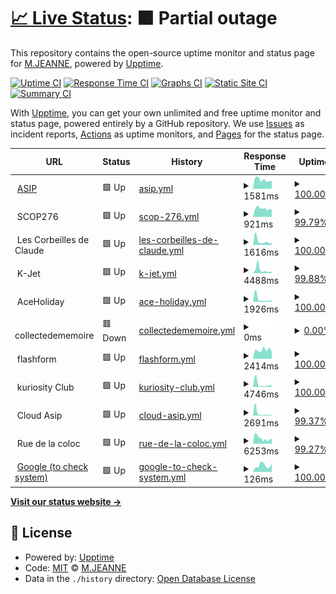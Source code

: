 # [📈 Live Status](https://Vikingfr.github.io/upptime): <!--live status--> **🟧 Partial outage**

This repository contains the open-source uptime monitor and status page for [M.JEANNE](https://Vikingfr.github.io/upptime), powered by [Upptime](https://github.com/upptime/upptime).

[![Uptime CI](https://github.com/Vikingfr/upptime/workflows/Uptime%20CI/badge.svg)](https://github.com/Vikingfr/upptime/actions?query=workflow%3A%22Uptime+CI%22)
[![Response Time CI](https://github.com/Vikingfr/upptime/workflows/Response%20Time%20CI/badge.svg)](https://github.com/Vikingfr/upptime/actions?query=workflow%3A%22Response+Time+CI%22)
[![Graphs CI](https://github.com/Vikingfr/upptime/workflows/Graphs%20CI/badge.svg)](https://github.com/Vikingfr/upptime/actions?query=workflow%3A%22Graphs+CI%22)
[![Static Site CI](https://github.com/Vikingfr/upptime/workflows/Static%20Site%20CI/badge.svg)](https://github.com/Vikingfr/upptime/actions?query=workflow%3A%22Static+Site+CI%22)
[![Summary CI](https://github.com/Vikingfr/upptime/workflows/Summary%20CI/badge.svg)](https://github.com/Vikingfr/upptime/actions?query=workflow%3A%22Summary+CI%22)

With [Upptime](https://upptime.js.org), you can get your own unlimited and free uptime monitor and status page, powered entirely by a GitHub repository. We use [Issues](https://github.com/Vikingfr/upptime/issues) as incident reports, [Actions](https://github.com/Vikingfr/upptime/actions) as uptime monitors, and [Pages](https://Vikingfr.github.io/upptime) for the status page.

<!--start: status pages-->
<!-- This summary is generated by Upptime (https://github.com/upptime/upptime) -->
<!-- Do not edit this manually, your changes will be overwritten -->
<!-- prettier-ignore -->
| URL | Status | History | Response Time | Uptime |
| --- | ------ | ------- | ------------- | ------ |
| <img alt="" src="https://icons.duckduckgo.com/ip3/asip10.fr.ico" height="13"> [ASIP](https://asip10.fr) | 🟩 Up | [asip.yml](https://github.com/Vikingfr/upptime/commits/HEAD/history/asip.yml) | <details><summary><img alt="Response time graph" src="./graphs/asip/response-time-week.png" height="20"> 1581ms</summary><br><a href="https://Vikingfr.github.io/upptime/history/asip"><img alt="Response time 1959" src="https://img.shields.io/endpoint?url=https%3A%2F%2Fraw.githubusercontent.com%2FVikingfr%2Fupptime%2FHEAD%2Fapi%2Fasip%2Fresponse-time.json"></a><br><a href="https://Vikingfr.github.io/upptime/history/asip"><img alt="24-hour response time 3921" src="https://img.shields.io/endpoint?url=https%3A%2F%2Fraw.githubusercontent.com%2FVikingfr%2Fupptime%2FHEAD%2Fapi%2Fasip%2Fresponse-time-day.json"></a><br><a href="https://Vikingfr.github.io/upptime/history/asip"><img alt="7-day response time 1581" src="https://img.shields.io/endpoint?url=https%3A%2F%2Fraw.githubusercontent.com%2FVikingfr%2Fupptime%2FHEAD%2Fapi%2Fasip%2Fresponse-time-week.json"></a><br><a href="https://Vikingfr.github.io/upptime/history/asip"><img alt="30-day response time 1638" src="https://img.shields.io/endpoint?url=https%3A%2F%2Fraw.githubusercontent.com%2FVikingfr%2Fupptime%2FHEAD%2Fapi%2Fasip%2Fresponse-time-month.json"></a><br><a href="https://Vikingfr.github.io/upptime/history/asip"><img alt="1-year response time 1710" src="https://img.shields.io/endpoint?url=https%3A%2F%2Fraw.githubusercontent.com%2FVikingfr%2Fupptime%2FHEAD%2Fapi%2Fasip%2Fresponse-time-year.json"></a></details> | <details><summary><a href="https://Vikingfr.github.io/upptime/history/asip">100.00%</a></summary><a href="https://Vikingfr.github.io/upptime/history/asip"><img alt="All-time uptime 98.49%" src="https://img.shields.io/endpoint?url=https%3A%2F%2Fraw.githubusercontent.com%2FVikingfr%2Fupptime%2FHEAD%2Fapi%2Fasip%2Fuptime.json"></a><br><a href="https://Vikingfr.github.io/upptime/history/asip"><img alt="24-hour uptime 100.00%" src="https://img.shields.io/endpoint?url=https%3A%2F%2Fraw.githubusercontent.com%2FVikingfr%2Fupptime%2FHEAD%2Fapi%2Fasip%2Fuptime-day.json"></a><br><a href="https://Vikingfr.github.io/upptime/history/asip"><img alt="7-day uptime 100.00%" src="https://img.shields.io/endpoint?url=https%3A%2F%2Fraw.githubusercontent.com%2FVikingfr%2Fupptime%2FHEAD%2Fapi%2Fasip%2Fuptime-week.json"></a><br><a href="https://Vikingfr.github.io/upptime/history/asip"><img alt="30-day uptime 100.00%" src="https://img.shields.io/endpoint?url=https%3A%2F%2Fraw.githubusercontent.com%2FVikingfr%2Fupptime%2FHEAD%2Fapi%2Fasip%2Fuptime-month.json"></a><br><a href="https://Vikingfr.github.io/upptime/history/asip"><img alt="1-year uptime 99.68%" src="https://img.shields.io/endpoint?url=https%3A%2F%2Fraw.githubusercontent.com%2FVikingfr%2Fupptime%2FHEAD%2Fapi%2Fasip%2Fuptime-year.json"></a></details>
| <img alt="" src="https://icons.duckduckgo.com/ip3/null.ico" height="13"> SCOP276 | 🟩 Up | [scop-276.yml](https://github.com/Vikingfr/upptime/commits/HEAD/history/scop-276.yml) | <details><summary><img alt="Response time graph" src="./graphs/scop-276/response-time-week.png" height="20"> 921ms</summary><br><a href="https://Vikingfr.github.io/upptime/history/scop-276"><img alt="Response time 1058" src="https://img.shields.io/endpoint?url=https%3A%2F%2Fraw.githubusercontent.com%2FVikingfr%2Fupptime%2FHEAD%2Fapi%2Fscop-276%2Fresponse-time.json"></a><br><a href="https://Vikingfr.github.io/upptime/history/scop-276"><img alt="24-hour response time 1005" src="https://img.shields.io/endpoint?url=https%3A%2F%2Fraw.githubusercontent.com%2FVikingfr%2Fupptime%2FHEAD%2Fapi%2Fscop-276%2Fresponse-time-day.json"></a><br><a href="https://Vikingfr.github.io/upptime/history/scop-276"><img alt="7-day response time 921" src="https://img.shields.io/endpoint?url=https%3A%2F%2Fraw.githubusercontent.com%2FVikingfr%2Fupptime%2FHEAD%2Fapi%2Fscop-276%2Fresponse-time-week.json"></a><br><a href="https://Vikingfr.github.io/upptime/history/scop-276"><img alt="30-day response time 1093" src="https://img.shields.io/endpoint?url=https%3A%2F%2Fraw.githubusercontent.com%2FVikingfr%2Fupptime%2FHEAD%2Fapi%2Fscop-276%2Fresponse-time-month.json"></a><br><a href="https://Vikingfr.github.io/upptime/history/scop-276"><img alt="1-year response time 1039" src="https://img.shields.io/endpoint?url=https%3A%2F%2Fraw.githubusercontent.com%2FVikingfr%2Fupptime%2FHEAD%2Fapi%2Fscop-276%2Fresponse-time-year.json"></a></details> | <details><summary><a href="https://Vikingfr.github.io/upptime/history/scop-276">99.79%</a></summary><a href="https://Vikingfr.github.io/upptime/history/scop-276"><img alt="All-time uptime 96.00%" src="https://img.shields.io/endpoint?url=https%3A%2F%2Fraw.githubusercontent.com%2FVikingfr%2Fupptime%2FHEAD%2Fapi%2Fscop-276%2Fuptime.json"></a><br><a href="https://Vikingfr.github.io/upptime/history/scop-276"><img alt="24-hour uptime 100.00%" src="https://img.shields.io/endpoint?url=https%3A%2F%2Fraw.githubusercontent.com%2FVikingfr%2Fupptime%2FHEAD%2Fapi%2Fscop-276%2Fuptime-day.json"></a><br><a href="https://Vikingfr.github.io/upptime/history/scop-276"><img alt="7-day uptime 99.79%" src="https://img.shields.io/endpoint?url=https%3A%2F%2Fraw.githubusercontent.com%2FVikingfr%2Fupptime%2FHEAD%2Fapi%2Fscop-276%2Fuptime-week.json"></a><br><a href="https://Vikingfr.github.io/upptime/history/scop-276"><img alt="30-day uptime 99.95%" src="https://img.shields.io/endpoint?url=https%3A%2F%2Fraw.githubusercontent.com%2FVikingfr%2Fupptime%2FHEAD%2Fapi%2Fscop-276%2Fuptime-month.json"></a><br><a href="https://Vikingfr.github.io/upptime/history/scop-276"><img alt="1-year uptime 89.25%" src="https://img.shields.io/endpoint?url=https%3A%2F%2Fraw.githubusercontent.com%2FVikingfr%2Fupptime%2FHEAD%2Fapi%2Fscop-276%2Fuptime-year.json"></a></details>
| <img alt="" src="https://icons.duckduckgo.com/ip3/null.ico" height="13"> Les Corbeilles de Claude | 🟩 Up | [les-corbeilles-de-claude.yml](https://github.com/Vikingfr/upptime/commits/HEAD/history/les-corbeilles-de-claude.yml) | <details><summary><img alt="Response time graph" src="./graphs/les-corbeilles-de-claude/response-time-week.png" height="20"> 1616ms</summary><br><a href="https://Vikingfr.github.io/upptime/history/les-corbeilles-de-claude"><img alt="Response time 2226" src="https://img.shields.io/endpoint?url=https%3A%2F%2Fraw.githubusercontent.com%2FVikingfr%2Fupptime%2FHEAD%2Fapi%2Fles-corbeilles-de-claude%2Fresponse-time.json"></a><br><a href="https://Vikingfr.github.io/upptime/history/les-corbeilles-de-claude"><img alt="24-hour response time 2290" src="https://img.shields.io/endpoint?url=https%3A%2F%2Fraw.githubusercontent.com%2FVikingfr%2Fupptime%2FHEAD%2Fapi%2Fles-corbeilles-de-claude%2Fresponse-time-day.json"></a><br><a href="https://Vikingfr.github.io/upptime/history/les-corbeilles-de-claude"><img alt="7-day response time 1616" src="https://img.shields.io/endpoint?url=https%3A%2F%2Fraw.githubusercontent.com%2FVikingfr%2Fupptime%2FHEAD%2Fapi%2Fles-corbeilles-de-claude%2Fresponse-time-week.json"></a><br><a href="https://Vikingfr.github.io/upptime/history/les-corbeilles-de-claude"><img alt="30-day response time 1796" src="https://img.shields.io/endpoint?url=https%3A%2F%2Fraw.githubusercontent.com%2FVikingfr%2Fupptime%2FHEAD%2Fapi%2Fles-corbeilles-de-claude%2Fresponse-time-month.json"></a><br><a href="https://Vikingfr.github.io/upptime/history/les-corbeilles-de-claude"><img alt="1-year response time 1890" src="https://img.shields.io/endpoint?url=https%3A%2F%2Fraw.githubusercontent.com%2FVikingfr%2Fupptime%2FHEAD%2Fapi%2Fles-corbeilles-de-claude%2Fresponse-time-year.json"></a></details> | <details><summary><a href="https://Vikingfr.github.io/upptime/history/les-corbeilles-de-claude">100.00%</a></summary><a href="https://Vikingfr.github.io/upptime/history/les-corbeilles-de-claude"><img alt="All-time uptime 99.37%" src="https://img.shields.io/endpoint?url=https%3A%2F%2Fraw.githubusercontent.com%2FVikingfr%2Fupptime%2FHEAD%2Fapi%2Fles-corbeilles-de-claude%2Fuptime.json"></a><br><a href="https://Vikingfr.github.io/upptime/history/les-corbeilles-de-claude"><img alt="24-hour uptime 100.00%" src="https://img.shields.io/endpoint?url=https%3A%2F%2Fraw.githubusercontent.com%2FVikingfr%2Fupptime%2FHEAD%2Fapi%2Fles-corbeilles-de-claude%2Fuptime-day.json"></a><br><a href="https://Vikingfr.github.io/upptime/history/les-corbeilles-de-claude"><img alt="7-day uptime 100.00%" src="https://img.shields.io/endpoint?url=https%3A%2F%2Fraw.githubusercontent.com%2FVikingfr%2Fupptime%2FHEAD%2Fapi%2Fles-corbeilles-de-claude%2Fuptime-week.json"></a><br><a href="https://Vikingfr.github.io/upptime/history/les-corbeilles-de-claude"><img alt="30-day uptime 100.00%" src="https://img.shields.io/endpoint?url=https%3A%2F%2Fraw.githubusercontent.com%2FVikingfr%2Fupptime%2FHEAD%2Fapi%2Fles-corbeilles-de-claude%2Fuptime-month.json"></a><br><a href="https://Vikingfr.github.io/upptime/history/les-corbeilles-de-claude"><img alt="1-year uptime 99.69%" src="https://img.shields.io/endpoint?url=https%3A%2F%2Fraw.githubusercontent.com%2FVikingfr%2Fupptime%2FHEAD%2Fapi%2Fles-corbeilles-de-claude%2Fuptime-year.json"></a></details>
| <img alt="" src="https://icons.duckduckgo.com/ip3/null.ico" height="13"> K-Jet | 🟩 Up | [k-jet.yml](https://github.com/Vikingfr/upptime/commits/HEAD/history/k-jet.yml) | <details><summary><img alt="Response time graph" src="./graphs/k-jet/response-time-week.png" height="20"> 4488ms</summary><br><a href="https://Vikingfr.github.io/upptime/history/k-jet"><img alt="Response time 5403" src="https://img.shields.io/endpoint?url=https%3A%2F%2Fraw.githubusercontent.com%2FVikingfr%2Fupptime%2FHEAD%2Fapi%2Fk-jet%2Fresponse-time.json"></a><br><a href="https://Vikingfr.github.io/upptime/history/k-jet"><img alt="24-hour response time 4342" src="https://img.shields.io/endpoint?url=https%3A%2F%2Fraw.githubusercontent.com%2FVikingfr%2Fupptime%2FHEAD%2Fapi%2Fk-jet%2Fresponse-time-day.json"></a><br><a href="https://Vikingfr.github.io/upptime/history/k-jet"><img alt="7-day response time 4488" src="https://img.shields.io/endpoint?url=https%3A%2F%2Fraw.githubusercontent.com%2FVikingfr%2Fupptime%2FHEAD%2Fapi%2Fk-jet%2Fresponse-time-week.json"></a><br><a href="https://Vikingfr.github.io/upptime/history/k-jet"><img alt="30-day response time 4546" src="https://img.shields.io/endpoint?url=https%3A%2F%2Fraw.githubusercontent.com%2FVikingfr%2Fupptime%2FHEAD%2Fapi%2Fk-jet%2Fresponse-time-month.json"></a><br><a href="https://Vikingfr.github.io/upptime/history/k-jet"><img alt="1-year response time 5514" src="https://img.shields.io/endpoint?url=https%3A%2F%2Fraw.githubusercontent.com%2FVikingfr%2Fupptime%2FHEAD%2Fapi%2Fk-jet%2Fresponse-time-year.json"></a></details> | <details><summary><a href="https://Vikingfr.github.io/upptime/history/k-jet">99.88%</a></summary><a href="https://Vikingfr.github.io/upptime/history/k-jet"><img alt="All-time uptime 99.79%" src="https://img.shields.io/endpoint?url=https%3A%2F%2Fraw.githubusercontent.com%2FVikingfr%2Fupptime%2FHEAD%2Fapi%2Fk-jet%2Fuptime.json"></a><br><a href="https://Vikingfr.github.io/upptime/history/k-jet"><img alt="24-hour uptime 99.17%" src="https://img.shields.io/endpoint?url=https%3A%2F%2Fraw.githubusercontent.com%2FVikingfr%2Fupptime%2FHEAD%2Fapi%2Fk-jet%2Fuptime-day.json"></a><br><a href="https://Vikingfr.github.io/upptime/history/k-jet"><img alt="7-day uptime 99.88%" src="https://img.shields.io/endpoint?url=https%3A%2F%2Fraw.githubusercontent.com%2FVikingfr%2Fupptime%2FHEAD%2Fapi%2Fk-jet%2Fuptime-week.json"></a><br><a href="https://Vikingfr.github.io/upptime/history/k-jet"><img alt="30-day uptime 99.68%" src="https://img.shields.io/endpoint?url=https%3A%2F%2Fraw.githubusercontent.com%2FVikingfr%2Fupptime%2FHEAD%2Fapi%2Fk-jet%2Fuptime-month.json"></a><br><a href="https://Vikingfr.github.io/upptime/history/k-jet"><img alt="1-year uptime 99.59%" src="https://img.shields.io/endpoint?url=https%3A%2F%2Fraw.githubusercontent.com%2FVikingfr%2Fupptime%2FHEAD%2Fapi%2Fk-jet%2Fuptime-year.json"></a></details>
| <img alt="" src="https://icons.duckduckgo.com/ip3/null.ico" height="13"> AceHoliday | 🟩 Up | [ace-holiday.yml](https://github.com/Vikingfr/upptime/commits/HEAD/history/ace-holiday.yml) | <details><summary><img alt="Response time graph" src="./graphs/ace-holiday/response-time-week.png" height="20"> 1926ms</summary><br><a href="https://Vikingfr.github.io/upptime/history/ace-holiday"><img alt="Response time 1540" src="https://img.shields.io/endpoint?url=https%3A%2F%2Fraw.githubusercontent.com%2FVikingfr%2Fupptime%2FHEAD%2Fapi%2Face-holiday%2Fresponse-time.json"></a><br><a href="https://Vikingfr.github.io/upptime/history/ace-holiday"><img alt="24-hour response time 8782" src="https://img.shields.io/endpoint?url=https%3A%2F%2Fraw.githubusercontent.com%2FVikingfr%2Fupptime%2FHEAD%2Fapi%2Face-holiday%2Fresponse-time-day.json"></a><br><a href="https://Vikingfr.github.io/upptime/history/ace-holiday"><img alt="7-day response time 1926" src="https://img.shields.io/endpoint?url=https%3A%2F%2Fraw.githubusercontent.com%2FVikingfr%2Fupptime%2FHEAD%2Fapi%2Face-holiday%2Fresponse-time-week.json"></a><br><a href="https://Vikingfr.github.io/upptime/history/ace-holiday"><img alt="30-day response time 1992" src="https://img.shields.io/endpoint?url=https%3A%2F%2Fraw.githubusercontent.com%2FVikingfr%2Fupptime%2FHEAD%2Fapi%2Face-holiday%2Fresponse-time-month.json"></a><br><a href="https://Vikingfr.github.io/upptime/history/ace-holiday"><img alt="1-year response time 1364" src="https://img.shields.io/endpoint?url=https%3A%2F%2Fraw.githubusercontent.com%2FVikingfr%2Fupptime%2FHEAD%2Fapi%2Face-holiday%2Fresponse-time-year.json"></a></details> | <details><summary><a href="https://Vikingfr.github.io/upptime/history/ace-holiday">100.00%</a></summary><a href="https://Vikingfr.github.io/upptime/history/ace-holiday"><img alt="All-time uptime 99.85%" src="https://img.shields.io/endpoint?url=https%3A%2F%2Fraw.githubusercontent.com%2FVikingfr%2Fupptime%2FHEAD%2Fapi%2Face-holiday%2Fuptime.json"></a><br><a href="https://Vikingfr.github.io/upptime/history/ace-holiday"><img alt="24-hour uptime 100.00%" src="https://img.shields.io/endpoint?url=https%3A%2F%2Fraw.githubusercontent.com%2FVikingfr%2Fupptime%2FHEAD%2Fapi%2Face-holiday%2Fuptime-day.json"></a><br><a href="https://Vikingfr.github.io/upptime/history/ace-holiday"><img alt="7-day uptime 100.00%" src="https://img.shields.io/endpoint?url=https%3A%2F%2Fraw.githubusercontent.com%2FVikingfr%2Fupptime%2FHEAD%2Fapi%2Face-holiday%2Fuptime-week.json"></a><br><a href="https://Vikingfr.github.io/upptime/history/ace-holiday"><img alt="30-day uptime 100.00%" src="https://img.shields.io/endpoint?url=https%3A%2F%2Fraw.githubusercontent.com%2FVikingfr%2Fupptime%2FHEAD%2Fapi%2Face-holiday%2Fuptime-month.json"></a><br><a href="https://Vikingfr.github.io/upptime/history/ace-holiday"><img alt="1-year uptime 99.70%" src="https://img.shields.io/endpoint?url=https%3A%2F%2Fraw.githubusercontent.com%2FVikingfr%2Fupptime%2FHEAD%2Fapi%2Face-holiday%2Fuptime-year.json"></a></details>
| <img alt="" src="https://icons.duckduckgo.com/ip3/null.ico" height="13"> collectedememoire | 🟥 Down | [collectedememoire.yml](https://github.com/Vikingfr/upptime/commits/HEAD/history/collectedememoire.yml) | <details><summary><img alt="Response time graph" src="./graphs/collectedememoire/response-time-week.png" height="20"> 0ms</summary><br><a href="https://Vikingfr.github.io/upptime/history/collectedememoire"><img alt="Response time 0" src="https://img.shields.io/endpoint?url=https%3A%2F%2Fraw.githubusercontent.com%2FVikingfr%2Fupptime%2FHEAD%2Fapi%2Fcollectedememoire%2Fresponse-time.json"></a><br><a href="https://Vikingfr.github.io/upptime/history/collectedememoire"><img alt="24-hour response time 0" src="https://img.shields.io/endpoint?url=https%3A%2F%2Fraw.githubusercontent.com%2FVikingfr%2Fupptime%2FHEAD%2Fapi%2Fcollectedememoire%2Fresponse-time-day.json"></a><br><a href="https://Vikingfr.github.io/upptime/history/collectedememoire"><img alt="7-day response time 0" src="https://img.shields.io/endpoint?url=https%3A%2F%2Fraw.githubusercontent.com%2FVikingfr%2Fupptime%2FHEAD%2Fapi%2Fcollectedememoire%2Fresponse-time-week.json"></a><br><a href="https://Vikingfr.github.io/upptime/history/collectedememoire"><img alt="30-day response time 0" src="https://img.shields.io/endpoint?url=https%3A%2F%2Fraw.githubusercontent.com%2FVikingfr%2Fupptime%2FHEAD%2Fapi%2Fcollectedememoire%2Fresponse-time-month.json"></a><br><a href="https://Vikingfr.github.io/upptime/history/collectedememoire"><img alt="1-year response time 0" src="https://img.shields.io/endpoint?url=https%3A%2F%2Fraw.githubusercontent.com%2FVikingfr%2Fupptime%2FHEAD%2Fapi%2Fcollectedememoire%2Fresponse-time-year.json"></a></details> | <details><summary><a href="https://Vikingfr.github.io/upptime/history/collectedememoire">0.00%</a></summary><a href="https://Vikingfr.github.io/upptime/history/collectedememoire"><img alt="All-time uptime 49.58%" src="https://img.shields.io/endpoint?url=https%3A%2F%2Fraw.githubusercontent.com%2FVikingfr%2Fupptime%2FHEAD%2Fapi%2Fcollectedememoire%2Fuptime.json"></a><br><a href="https://Vikingfr.github.io/upptime/history/collectedememoire"><img alt="24-hour uptime 0.00%" src="https://img.shields.io/endpoint?url=https%3A%2F%2Fraw.githubusercontent.com%2FVikingfr%2Fupptime%2FHEAD%2Fapi%2Fcollectedememoire%2Fuptime-day.json"></a><br><a href="https://Vikingfr.github.io/upptime/history/collectedememoire"><img alt="7-day uptime 0.00%" src="https://img.shields.io/endpoint?url=https%3A%2F%2Fraw.githubusercontent.com%2FVikingfr%2Fupptime%2FHEAD%2Fapi%2Fcollectedememoire%2Fuptime-week.json"></a><br><a href="https://Vikingfr.github.io/upptime/history/collectedememoire"><img alt="30-day uptime 0.00%" src="https://img.shields.io/endpoint?url=https%3A%2F%2Fraw.githubusercontent.com%2FVikingfr%2Fupptime%2FHEAD%2Fapi%2Fcollectedememoire%2Fuptime-month.json"></a><br><a href="https://Vikingfr.github.io/upptime/history/collectedememoire"><img alt="1-year uptime 0.00%" src="https://img.shields.io/endpoint?url=https%3A%2F%2Fraw.githubusercontent.com%2FVikingfr%2Fupptime%2FHEAD%2Fapi%2Fcollectedememoire%2Fuptime-year.json"></a></details>
| <img alt="" src="https://icons.duckduckgo.com/ip3/null.ico" height="13"> flashform | 🟩 Up | [flashform.yml](https://github.com/Vikingfr/upptime/commits/HEAD/history/flashform.yml) | <details><summary><img alt="Response time graph" src="./graphs/flashform/response-time-week.png" height="20"> 2414ms</summary><br><a href="https://Vikingfr.github.io/upptime/history/flashform"><img alt="Response time 4614" src="https://img.shields.io/endpoint?url=https%3A%2F%2Fraw.githubusercontent.com%2FVikingfr%2Fupptime%2FHEAD%2Fapi%2Fflashform%2Fresponse-time.json"></a><br><a href="https://Vikingfr.github.io/upptime/history/flashform"><img alt="24-hour response time 2595" src="https://img.shields.io/endpoint?url=https%3A%2F%2Fraw.githubusercontent.com%2FVikingfr%2Fupptime%2FHEAD%2Fapi%2Fflashform%2Fresponse-time-day.json"></a><br><a href="https://Vikingfr.github.io/upptime/history/flashform"><img alt="7-day response time 2414" src="https://img.shields.io/endpoint?url=https%3A%2F%2Fraw.githubusercontent.com%2FVikingfr%2Fupptime%2FHEAD%2Fapi%2Fflashform%2Fresponse-time-week.json"></a><br><a href="https://Vikingfr.github.io/upptime/history/flashform"><img alt="30-day response time 2765" src="https://img.shields.io/endpoint?url=https%3A%2F%2Fraw.githubusercontent.com%2FVikingfr%2Fupptime%2FHEAD%2Fapi%2Fflashform%2Fresponse-time-month.json"></a><br><a href="https://Vikingfr.github.io/upptime/history/flashform"><img alt="1-year response time 3394" src="https://img.shields.io/endpoint?url=https%3A%2F%2Fraw.githubusercontent.com%2FVikingfr%2Fupptime%2FHEAD%2Fapi%2Fflashform%2Fresponse-time-year.json"></a></details> | <details><summary><a href="https://Vikingfr.github.io/upptime/history/flashform">100.00%</a></summary><a href="https://Vikingfr.github.io/upptime/history/flashform"><img alt="All-time uptime 99.42%" src="https://img.shields.io/endpoint?url=https%3A%2F%2Fraw.githubusercontent.com%2FVikingfr%2Fupptime%2FHEAD%2Fapi%2Fflashform%2Fuptime.json"></a><br><a href="https://Vikingfr.github.io/upptime/history/flashform"><img alt="24-hour uptime 100.00%" src="https://img.shields.io/endpoint?url=https%3A%2F%2Fraw.githubusercontent.com%2FVikingfr%2Fupptime%2FHEAD%2Fapi%2Fflashform%2Fuptime-day.json"></a><br><a href="https://Vikingfr.github.io/upptime/history/flashform"><img alt="7-day uptime 100.00%" src="https://img.shields.io/endpoint?url=https%3A%2F%2Fraw.githubusercontent.com%2FVikingfr%2Fupptime%2FHEAD%2Fapi%2Fflashform%2Fuptime-week.json"></a><br><a href="https://Vikingfr.github.io/upptime/history/flashform"><img alt="30-day uptime 100.00%" src="https://img.shields.io/endpoint?url=https%3A%2F%2Fraw.githubusercontent.com%2FVikingfr%2Fupptime%2FHEAD%2Fapi%2Fflashform%2Fuptime-month.json"></a><br><a href="https://Vikingfr.github.io/upptime/history/flashform"><img alt="1-year uptime 98.41%" src="https://img.shields.io/endpoint?url=https%3A%2F%2Fraw.githubusercontent.com%2FVikingfr%2Fupptime%2FHEAD%2Fapi%2Fflashform%2Fuptime-year.json"></a></details>
| <img alt="" src="https://icons.duckduckgo.com/ip3/null.ico" height="13"> kuriosity Club | 🟩 Up | [kuriosity-club.yml](https://github.com/Vikingfr/upptime/commits/HEAD/history/kuriosity-club.yml) | <details><summary><img alt="Response time graph" src="./graphs/kuriosity-club/response-time-week.png" height="20"> 4746ms</summary><br><a href="https://Vikingfr.github.io/upptime/history/kuriosity-club"><img alt="Response time 2962" src="https://img.shields.io/endpoint?url=https%3A%2F%2Fraw.githubusercontent.com%2FVikingfr%2Fupptime%2FHEAD%2Fapi%2Fkuriosity-club%2Fresponse-time.json"></a><br><a href="https://Vikingfr.github.io/upptime/history/kuriosity-club"><img alt="24-hour response time 24852" src="https://img.shields.io/endpoint?url=https%3A%2F%2Fraw.githubusercontent.com%2FVikingfr%2Fupptime%2FHEAD%2Fapi%2Fkuriosity-club%2Fresponse-time-day.json"></a><br><a href="https://Vikingfr.github.io/upptime/history/kuriosity-club"><img alt="7-day response time 4746" src="https://img.shields.io/endpoint?url=https%3A%2F%2Fraw.githubusercontent.com%2FVikingfr%2Fupptime%2FHEAD%2Fapi%2Fkuriosity-club%2Fresponse-time-week.json"></a><br><a href="https://Vikingfr.github.io/upptime/history/kuriosity-club"><img alt="30-day response time 3449" src="https://img.shields.io/endpoint?url=https%3A%2F%2Fraw.githubusercontent.com%2FVikingfr%2Fupptime%2FHEAD%2Fapi%2Fkuriosity-club%2Fresponse-time-month.json"></a><br><a href="https://Vikingfr.github.io/upptime/history/kuriosity-club"><img alt="1-year response time 3038" src="https://img.shields.io/endpoint?url=https%3A%2F%2Fraw.githubusercontent.com%2FVikingfr%2Fupptime%2FHEAD%2Fapi%2Fkuriosity-club%2Fresponse-time-year.json"></a></details> | <details><summary><a href="https://Vikingfr.github.io/upptime/history/kuriosity-club">100.00%</a></summary><a href="https://Vikingfr.github.io/upptime/history/kuriosity-club"><img alt="All-time uptime 98.43%" src="https://img.shields.io/endpoint?url=https%3A%2F%2Fraw.githubusercontent.com%2FVikingfr%2Fupptime%2FHEAD%2Fapi%2Fkuriosity-club%2Fuptime.json"></a><br><a href="https://Vikingfr.github.io/upptime/history/kuriosity-club"><img alt="24-hour uptime 100.00%" src="https://img.shields.io/endpoint?url=https%3A%2F%2Fraw.githubusercontent.com%2FVikingfr%2Fupptime%2FHEAD%2Fapi%2Fkuriosity-club%2Fuptime-day.json"></a><br><a href="https://Vikingfr.github.io/upptime/history/kuriosity-club"><img alt="7-day uptime 100.00%" src="https://img.shields.io/endpoint?url=https%3A%2F%2Fraw.githubusercontent.com%2FVikingfr%2Fupptime%2FHEAD%2Fapi%2Fkuriosity-club%2Fuptime-week.json"></a><br><a href="https://Vikingfr.github.io/upptime/history/kuriosity-club"><img alt="30-day uptime 100.00%" src="https://img.shields.io/endpoint?url=https%3A%2F%2Fraw.githubusercontent.com%2FVikingfr%2Fupptime%2FHEAD%2Fapi%2Fkuriosity-club%2Fuptime-month.json"></a><br><a href="https://Vikingfr.github.io/upptime/history/kuriosity-club"><img alt="1-year uptime 97.78%" src="https://img.shields.io/endpoint?url=https%3A%2F%2Fraw.githubusercontent.com%2FVikingfr%2Fupptime%2FHEAD%2Fapi%2Fkuriosity-club%2Fuptime-year.json"></a></details>
| <img alt="" src="https://icons.duckduckgo.com/ip3/null.ico" height="13"> Cloud Asip | 🟩 Up | [cloud-asip.yml](https://github.com/Vikingfr/upptime/commits/HEAD/history/cloud-asip.yml) | <details><summary><img alt="Response time graph" src="./graphs/cloud-asip/response-time-week.png" height="20"> 2691ms</summary><br><a href="https://Vikingfr.github.io/upptime/history/cloud-asip"><img alt="Response time 2354" src="https://img.shields.io/endpoint?url=https%3A%2F%2Fraw.githubusercontent.com%2FVikingfr%2Fupptime%2FHEAD%2Fapi%2Fcloud-asip%2Fresponse-time.json"></a><br><a href="https://Vikingfr.github.io/upptime/history/cloud-asip"><img alt="24-hour response time 14881" src="https://img.shields.io/endpoint?url=https%3A%2F%2Fraw.githubusercontent.com%2FVikingfr%2Fupptime%2FHEAD%2Fapi%2Fcloud-asip%2Fresponse-time-day.json"></a><br><a href="https://Vikingfr.github.io/upptime/history/cloud-asip"><img alt="7-day response time 2691" src="https://img.shields.io/endpoint?url=https%3A%2F%2Fraw.githubusercontent.com%2FVikingfr%2Fupptime%2FHEAD%2Fapi%2Fcloud-asip%2Fresponse-time-week.json"></a><br><a href="https://Vikingfr.github.io/upptime/history/cloud-asip"><img alt="30-day response time 1911" src="https://img.shields.io/endpoint?url=https%3A%2F%2Fraw.githubusercontent.com%2FVikingfr%2Fupptime%2FHEAD%2Fapi%2Fcloud-asip%2Fresponse-time-month.json"></a><br><a href="https://Vikingfr.github.io/upptime/history/cloud-asip"><img alt="1-year response time 2503" src="https://img.shields.io/endpoint?url=https%3A%2F%2Fraw.githubusercontent.com%2FVikingfr%2Fupptime%2FHEAD%2Fapi%2Fcloud-asip%2Fresponse-time-year.json"></a></details> | <details><summary><a href="https://Vikingfr.github.io/upptime/history/cloud-asip">99.37%</a></summary><a href="https://Vikingfr.github.io/upptime/history/cloud-asip"><img alt="All-time uptime 99.00%" src="https://img.shields.io/endpoint?url=https%3A%2F%2Fraw.githubusercontent.com%2FVikingfr%2Fupptime%2FHEAD%2Fapi%2Fcloud-asip%2Fuptime.json"></a><br><a href="https://Vikingfr.github.io/upptime/history/cloud-asip"><img alt="24-hour uptime 100.00%" src="https://img.shields.io/endpoint?url=https%3A%2F%2Fraw.githubusercontent.com%2FVikingfr%2Fupptime%2FHEAD%2Fapi%2Fcloud-asip%2Fuptime-day.json"></a><br><a href="https://Vikingfr.github.io/upptime/history/cloud-asip"><img alt="7-day uptime 99.37%" src="https://img.shields.io/endpoint?url=https%3A%2F%2Fraw.githubusercontent.com%2FVikingfr%2Fupptime%2FHEAD%2Fapi%2Fcloud-asip%2Fuptime-week.json"></a><br><a href="https://Vikingfr.github.io/upptime/history/cloud-asip"><img alt="30-day uptime 99.86%" src="https://img.shields.io/endpoint?url=https%3A%2F%2Fraw.githubusercontent.com%2FVikingfr%2Fupptime%2FHEAD%2Fapi%2Fcloud-asip%2Fuptime-month.json"></a><br><a href="https://Vikingfr.github.io/upptime/history/cloud-asip"><img alt="1-year uptime 99.65%" src="https://img.shields.io/endpoint?url=https%3A%2F%2Fraw.githubusercontent.com%2FVikingfr%2Fupptime%2FHEAD%2Fapi%2Fcloud-asip%2Fuptime-year.json"></a></details>
| <img alt="" src="https://icons.duckduckgo.com/ip3/null.ico" height="13"> Rue de la coloc | 🟩 Up | [rue-de-la-coloc.yml](https://github.com/Vikingfr/upptime/commits/HEAD/history/rue-de-la-coloc.yml) | <details><summary><img alt="Response time graph" src="./graphs/rue-de-la-coloc/response-time-week.png" height="20"> 6253ms</summary><br><a href="https://Vikingfr.github.io/upptime/history/rue-de-la-coloc"><img alt="Response time 5874" src="https://img.shields.io/endpoint?url=https%3A%2F%2Fraw.githubusercontent.com%2FVikingfr%2Fupptime%2FHEAD%2Fapi%2Frue-de-la-coloc%2Fresponse-time.json"></a><br><a href="https://Vikingfr.github.io/upptime/history/rue-de-la-coloc"><img alt="24-hour response time 20050" src="https://img.shields.io/endpoint?url=https%3A%2F%2Fraw.githubusercontent.com%2FVikingfr%2Fupptime%2FHEAD%2Fapi%2Frue-de-la-coloc%2Fresponse-time-day.json"></a><br><a href="https://Vikingfr.github.io/upptime/history/rue-de-la-coloc"><img alt="7-day response time 6253" src="https://img.shields.io/endpoint?url=https%3A%2F%2Fraw.githubusercontent.com%2FVikingfr%2Fupptime%2FHEAD%2Fapi%2Frue-de-la-coloc%2Fresponse-time-week.json"></a><br><a href="https://Vikingfr.github.io/upptime/history/rue-de-la-coloc"><img alt="30-day response time 5361" src="https://img.shields.io/endpoint?url=https%3A%2F%2Fraw.githubusercontent.com%2FVikingfr%2Fupptime%2FHEAD%2Fapi%2Frue-de-la-coloc%2Fresponse-time-month.json"></a><br><a href="https://Vikingfr.github.io/upptime/history/rue-de-la-coloc"><img alt="1-year response time 6402" src="https://img.shields.io/endpoint?url=https%3A%2F%2Fraw.githubusercontent.com%2FVikingfr%2Fupptime%2FHEAD%2Fapi%2Frue-de-la-coloc%2Fresponse-time-year.json"></a></details> | <details><summary><a href="https://Vikingfr.github.io/upptime/history/rue-de-la-coloc">99.27%</a></summary><a href="https://Vikingfr.github.io/upptime/history/rue-de-la-coloc"><img alt="All-time uptime 89.20%" src="https://img.shields.io/endpoint?url=https%3A%2F%2Fraw.githubusercontent.com%2FVikingfr%2Fupptime%2FHEAD%2Fapi%2Frue-de-la-coloc%2Fuptime.json"></a><br><a href="https://Vikingfr.github.io/upptime/history/rue-de-la-coloc"><img alt="24-hour uptime 99.26%" src="https://img.shields.io/endpoint?url=https%3A%2F%2Fraw.githubusercontent.com%2FVikingfr%2Fupptime%2FHEAD%2Fapi%2Frue-de-la-coloc%2Fuptime-day.json"></a><br><a href="https://Vikingfr.github.io/upptime/history/rue-de-la-coloc"><img alt="7-day uptime 99.27%" src="https://img.shields.io/endpoint?url=https%3A%2F%2Fraw.githubusercontent.com%2FVikingfr%2Fupptime%2FHEAD%2Fapi%2Frue-de-la-coloc%2Fuptime-week.json"></a><br><a href="https://Vikingfr.github.io/upptime/history/rue-de-la-coloc"><img alt="30-day uptime 99.80%" src="https://img.shields.io/endpoint?url=https%3A%2F%2Fraw.githubusercontent.com%2FVikingfr%2Fupptime%2FHEAD%2Fapi%2Frue-de-la-coloc%2Fuptime-month.json"></a><br><a href="https://Vikingfr.github.io/upptime/history/rue-de-la-coloc"><img alt="1-year uptime 99.57%" src="https://img.shields.io/endpoint?url=https%3A%2F%2Fraw.githubusercontent.com%2FVikingfr%2Fupptime%2FHEAD%2Fapi%2Frue-de-la-coloc%2Fuptime-year.json"></a></details>
| <img alt="" src="https://icons.duckduckgo.com/ip3/www.google.com.ico" height="13"> [Google (to check system)](https://www.google.com) | 🟩 Up | [google-to-check-system.yml](https://github.com/Vikingfr/upptime/commits/HEAD/history/google-to-check-system.yml) | <details><summary><img alt="Response time graph" src="./graphs/google-to-check-system/response-time-week.png" height="20"> 126ms</summary><br><a href="https://Vikingfr.github.io/upptime/history/google-to-check-system"><img alt="Response time 103" src="https://img.shields.io/endpoint?url=https%3A%2F%2Fraw.githubusercontent.com%2FVikingfr%2Fupptime%2FHEAD%2Fapi%2Fgoogle-to-check-system%2Fresponse-time.json"></a><br><a href="https://Vikingfr.github.io/upptime/history/google-to-check-system"><img alt="24-hour response time 93" src="https://img.shields.io/endpoint?url=https%3A%2F%2Fraw.githubusercontent.com%2FVikingfr%2Fupptime%2FHEAD%2Fapi%2Fgoogle-to-check-system%2Fresponse-time-day.json"></a><br><a href="https://Vikingfr.github.io/upptime/history/google-to-check-system"><img alt="7-day response time 126" src="https://img.shields.io/endpoint?url=https%3A%2F%2Fraw.githubusercontent.com%2FVikingfr%2Fupptime%2FHEAD%2Fapi%2Fgoogle-to-check-system%2Fresponse-time-week.json"></a><br><a href="https://Vikingfr.github.io/upptime/history/google-to-check-system"><img alt="30-day response time 102" src="https://img.shields.io/endpoint?url=https%3A%2F%2Fraw.githubusercontent.com%2FVikingfr%2Fupptime%2FHEAD%2Fapi%2Fgoogle-to-check-system%2Fresponse-time-month.json"></a><br><a href="https://Vikingfr.github.io/upptime/history/google-to-check-system"><img alt="1-year response time 104" src="https://img.shields.io/endpoint?url=https%3A%2F%2Fraw.githubusercontent.com%2FVikingfr%2Fupptime%2FHEAD%2Fapi%2Fgoogle-to-check-system%2Fresponse-time-year.json"></a></details> | <details><summary><a href="https://Vikingfr.github.io/upptime/history/google-to-check-system">100.00%</a></summary><a href="https://Vikingfr.github.io/upptime/history/google-to-check-system"><img alt="All-time uptime 100.00%" src="https://img.shields.io/endpoint?url=https%3A%2F%2Fraw.githubusercontent.com%2FVikingfr%2Fupptime%2FHEAD%2Fapi%2Fgoogle-to-check-system%2Fuptime.json"></a><br><a href="https://Vikingfr.github.io/upptime/history/google-to-check-system"><img alt="24-hour uptime 100.00%" src="https://img.shields.io/endpoint?url=https%3A%2F%2Fraw.githubusercontent.com%2FVikingfr%2Fupptime%2FHEAD%2Fapi%2Fgoogle-to-check-system%2Fuptime-day.json"></a><br><a href="https://Vikingfr.github.io/upptime/history/google-to-check-system"><img alt="7-day uptime 100.00%" src="https://img.shields.io/endpoint?url=https%3A%2F%2Fraw.githubusercontent.com%2FVikingfr%2Fupptime%2FHEAD%2Fapi%2Fgoogle-to-check-system%2Fuptime-week.json"></a><br><a href="https://Vikingfr.github.io/upptime/history/google-to-check-system"><img alt="30-day uptime 100.00%" src="https://img.shields.io/endpoint?url=https%3A%2F%2Fraw.githubusercontent.com%2FVikingfr%2Fupptime%2FHEAD%2Fapi%2Fgoogle-to-check-system%2Fuptime-month.json"></a><br><a href="https://Vikingfr.github.io/upptime/history/google-to-check-system"><img alt="1-year uptime 99.99%" src="https://img.shields.io/endpoint?url=https%3A%2F%2Fraw.githubusercontent.com%2FVikingfr%2Fupptime%2FHEAD%2Fapi%2Fgoogle-to-check-system%2Fuptime-year.json"></a></details>

<!--end: status pages-->

[**Visit our status website →**](https://Vikingfr.github.io/upptime)

## 📄 License

- Powered by: [Upptime](https://github.com/upptime/upptime)
- Code: [MIT](./LICENSE) © [M.JEANNE](https://Vikingfr.github.io/upptime)
- Data in the `./history` directory: [Open Database License](https://opendatacommons.org/licenses/odbl/1-0/)
